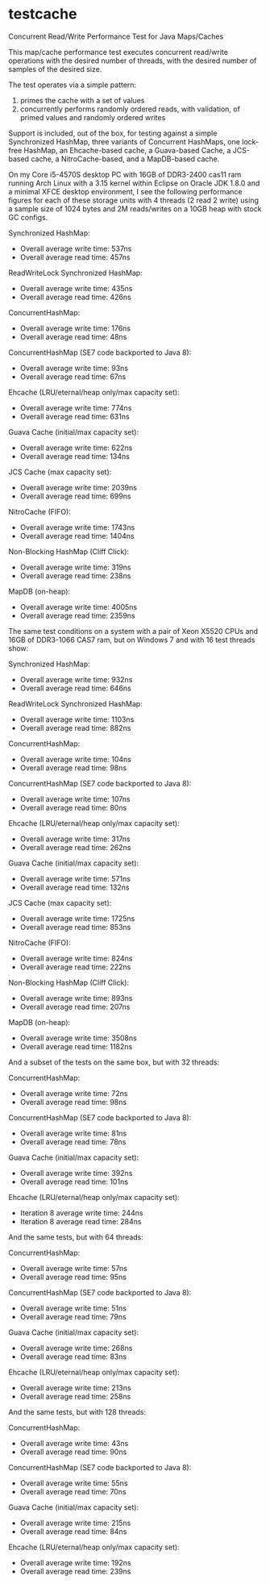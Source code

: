 testcache
=========

Concurrent Read/Write Performance Test for Java Maps/Caches

This map/cache performance test executes concurrent read/write operations with the desired number of threads, with the desired number of samples of the desired size.

The test operates via a simple pattern:
1) primes the cache with a set of values
2) concurrently performs randomly ordered reads, with validation, of primed values and randomly ordered writes

Support is included, out of the box, for testing against a simple Synchronized HashMap, three variants of Concurrent HashMaps, one lock-free HashMap, an Ehcache-based cache, a Guava-based Cache, a JCS-based cache, a NitroCache-based, and a MapDB-based cache.

On my Core i5-4570S desktop PC with 16GB of DDR3-2400 cas11 ram running Arch Linux with a 3.15 kernel within Eclipse on Oracle JDK 1.8.0 and a minimal XFCE desktop environment, I see the following performance figures for each of these storage units with 4 threads (2 read 2 write) using a sample size of 1024 bytes and 2M reads/writes on a 10GB heap with stock GC configs.

Synchronized HashMap:
 - Overall average write time: 537ns
 - Overall average read time: 457ns

ReadWriteLock Synchronized HashMap:
 - Overall average write time: 435ns
 - Overall average read time: 426ns

ConcurrentHashMap:
 - Overall average write time: 176ns
 - Overall average read time: 48ns

ConcurrentHashMap (SE7 code backported to Java 8):
 - Overall average write time: 93ns
 - Overall average read time: 67ns

Ehcache (LRU/eternal/heap only/max capacity set):
 - Overall average write time: 774ns
 - Overall average read time: 631ns

Guava Cache (initial/max capacity set):
 - Overall average write time: 622ns
 - Overall average read time: 134ns

JCS Cache (max capacity set):
 - Overall average write time: 2039ns
 - Overall average read time: 699ns

NitroCache (FIFO):
 - Overall average write time: 1743ns
 - Overall average read time: 1404ns

Non-Blocking HashMap (Cliff Click):
 - Overall average write time: 319ns
 - Overall average read time: 238ns
 
MapDB (on-heap):
 - Overall average write time: 4005ns
 - Overall average read time: 2359ns
 

The same test conditions on a system with a pair of Xeon X5520 CPUs and 16GB of DDR3-1066 CAS7 ram, but on Windows 7 and with 16 test threads show:
 
Synchronized HashMap:
 - Overall average write time: 932ns
 - Overall average read time: 646ns

ReadWriteLock Synchronized HashMap:
 - Overall average write time: 1103ns
 - Overall average read time: 882ns

ConcurrentHashMap:
 - Overall average write time: 104ns
 - Overall average read time: 98ns

ConcurrentHashMap (SE7 code backported to Java 8):
 - Overall average write time: 107ns
 - Overall average read time: 80ns

Ehcache (LRU/eternal/heap only/max capacity set):
 - Overall average write time: 317ns
 - Overall average read time: 262ns

Guava Cache (initial/max capacity set):
 - Overall average write time: 571ns
 - Overall average read time: 132ns

JCS Cache (max capacity set):
 - Overall average write time: 1725ns
 - Overall average read time: 853ns

NitroCache (FIFO):
 - Overall average write time: 824ns
 - Overall average read time: 222ns

Non-Blocking HashMap (Cliff Click):
 - Overall average write time: 893ns
 - Overall average read time: 207ns
 
MapDB (on-heap):
 - Overall average write time: 3508ns
 - Overall average read time: 1182ns
 
And a subset of the tests on the same box, but with 32 threads:

ConcurrentHashMap:
 - Overall average write time: 72ns
 - Overall average read time: 98ns

ConcurrentHashMap (SE7 code backported to Java 8):
 - Overall average write time: 81ns
 - Overall average read time: 78ns
 
Guava Cache (initial/max capacity set):
 - Overall average write time: 392ns
 - Overall average read time: 101ns

Ehcache (LRU/eternal/heap only/max capacity set):
 - Iteration 8 average write time: 244ns
 - Iteration 8 average read time: 284ns
 
And the same tests, but with 64 threads:

ConcurrentHashMap:
 - Overall average write time: 57ns
 - Overall average read time: 95ns

ConcurrentHashMap (SE7 code backported to Java 8):
 - Overall average write time: 51ns
 - Overall average read time: 79ns
 
Guava Cache (initial/max capacity set):
 - Overall average write time: 268ns
 - Overall average read time: 83ns

Ehcache (LRU/eternal/heap only/max capacity set):
 - Overall average write time: 213ns
 - Overall average read time: 258ns
 
And the same tests, but with 128 threads:

ConcurrentHashMap:
 - Overall average write time: 43ns
 - Overall average read time: 90ns

ConcurrentHashMap (SE7 code backported to Java 8):
 - Overall average write time: 55ns
 - Overall average read time: 70ns
 
Guava Cache (initial/max capacity set):
 - Overall average write time: 215ns
 - Overall average read time: 84ns

Ehcache (LRU/eternal/heap only/max capacity set):
 - Overall average write time: 192ns
 - Overall average read time: 239ns
